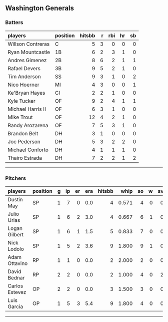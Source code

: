 ## Washington Generals

### Batters

 
|players           |position | hitsbb|  r| rbi| hr| sb| 
|:-----------------|:--------|------:|--:|---:|--:|--:| 
|Willson Contreras |C        |      5|  3|   0|  0|  0| 
|Ryan Mountcastle  |1B       |      6|  2|   3|  1|  0| 
|Andres Gimenez    |2B       |      8|  6|   2|  1|  1| 
|Rafael Devers     |3B       |      9|  5|   2|  1|  0| 
|Tim Anderson      |SS       |      9|  3|   1|  0|  2| 
|Nico Hoerner      |MI       |      4|  3|   0|  0|  1| 
|Ke'Bryan Hayes    |CI       |      2|  2|   1|  0|  0| 
|Kyle Tucker       |OF       |      9|  2|   4|  1|  1| 
|Michael Harris II |OF       |      6|  3|   1|  0|  0| 
|Mike Trout        |OF       |     12|  4|   2|  1|  0| 
|Randy Arozarena   |OF       |      7|  5|   3|  1|  0| 
|Brandon Belt      |DH       |      3|  1|   0|  0|  0| 
|Joc Pederson      |DH       |      5|  3|   2|  2|  0| 
|Michael Conforto  |DH       |      4|  1|   1|  1|  0| 
|Thairo Estrada    |DH       |      7|  2|   2|  1|  2| 

* * *

### Pitchers

 
|players        |position |  g| ip| er| era| hitsbb|  whip| so|  w| sv| 
|:--------------|:--------|--:|--:|--:|---:|------:|-----:|--:|--:|--:| 
|Dustin May     |SP       |  1|  7|  0| 0.0|      4| 0.571|  4|  0|  0| 
|Julio Urias    |SP       |  1|  6|  2| 3.0|      4| 0.667|  6|  1|  0| 
|Logan Gilbert  |SP       |  1|  6|  1| 1.5|      5| 0.833|  7|  0|  0| 
|Nick Lodolo    |SP       |  1|  5|  2| 3.6|      9| 1.800|  9|  1|  0| 
|Adam Ottavino  |RP       |  1|  1|  0| 0.0|      2| 2.000|  2|  0|  0| 
|David Bednar   |RP       |  2|  2|  0| 0.0|      2| 1.000|  4|  0|  2| 
|Carlos Estevez |OP       |  2|  2|  0| 0.0|      3| 1.500|  3|  0|  0| 
|Luis Garcia    |OP       |  1|  5|  3| 5.4|      9| 1.800|  4|  0|  0| 


* * *


